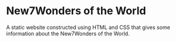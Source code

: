 # New7Wonders of the World
 
A static website constructed using HTML and CSS that gives some information about the New7Wonders of the World.
